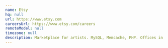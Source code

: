 ```yaml
---
name: Etsy
hq: null
url: https://www.etsy.com
careersUrl: https://www.etsy.com/careers
remoteModel: null
timezone: null
description: Marketplace for artists. MySQL, Memcache, PHP. Offices in Dublin, Paris, San Francisco, New York, London and Melbourne.
---
```

